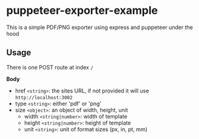 # puppeteer-exporter-example

This is a simple PDF/PNG exporter using express and puppeteer under the hood

## Usage

There is one POST route at index `/`

**Body**

- href `<string>`: the sites URL, if not provided it will use `http://localhost:3002`
- type `<string>`: either 'pdf' or 'png'
- size `<object>`: an object of width, height, unit
    - width `<string|number>`: width of template
    - height `<string|number>`: height of template
    - unit `<string>`: unit of format sizes (px, in, pt, mm)
